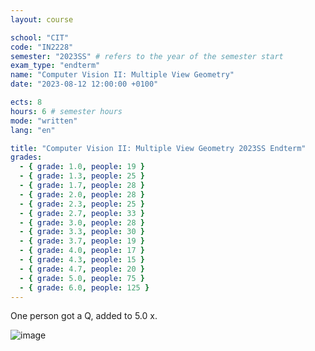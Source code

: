 ```yaml
---
layout: course

school: "CIT"
code: "IN2228"
semester: "2023SS" # refers to the year of the semester start
exam_type: "endterm"
name: "Computer Vision II: Multiple View Geometry"
date: "2023-08-12 12:00:00 +0100"

ects: 8
hours: 6 # semester hours
mode: "written"
lang: "en"

title: "Computer Vision II: Multiple View Geometry 2023SS Endterm"
grades:
  - { grade: 1.0, people: 19 }
  - { grade: 1.3, people: 25 }
  - { grade: 1.7, people: 28 }
  - { grade: 2.0, people: 28 }
  - { grade: 2.3, people: 25 }
  - { grade: 2.7, people: 33 }
  - { grade: 3.0, people: 28 }
  - { grade: 3.3, people: 30 }
  - { grade: 3.7, people: 19 }
  - { grade: 4.0, people: 17 }
  - { grade: 4.3, people: 15 }
  - { grade: 4.7, people: 20 }
  - { grade: 5.0, people: 75 }
  - { grade: 6.0, people: 125 }
---
```


One person got a Q, added to 5.0 x.

![image](https://github.com/mcmikecreations/tum_info/assets/17436789/eda25db9-97ac-4acb-ae85-e564ecee0c54)
